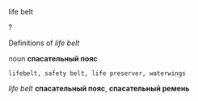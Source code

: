 life belt

?


Definitions of _life belt_

noun
**спасательный пояс**

    lifebelt, safety belt, life preserver, waterwings

_life belt_
**спасательный пояс**, **спасательный ремень**